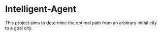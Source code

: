 # Intelligent-Agent
This project aims to determine the optimal path from an arbitrary initial city to a goal city.
